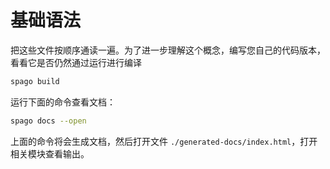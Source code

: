 # 基础语法

把这些文件按顺序通读一遍。为了进一步理解这个概念，编写您自己的代码版本，看看它是否仍然通过运行进行编译

```bash
spago build
```

运行下面的命令查看文档：

```bash
spago docs --open
```

上面的命令将会生成文档，然后打开文件 `./generated-docs/index.html`，打开相关模块查看输出。
